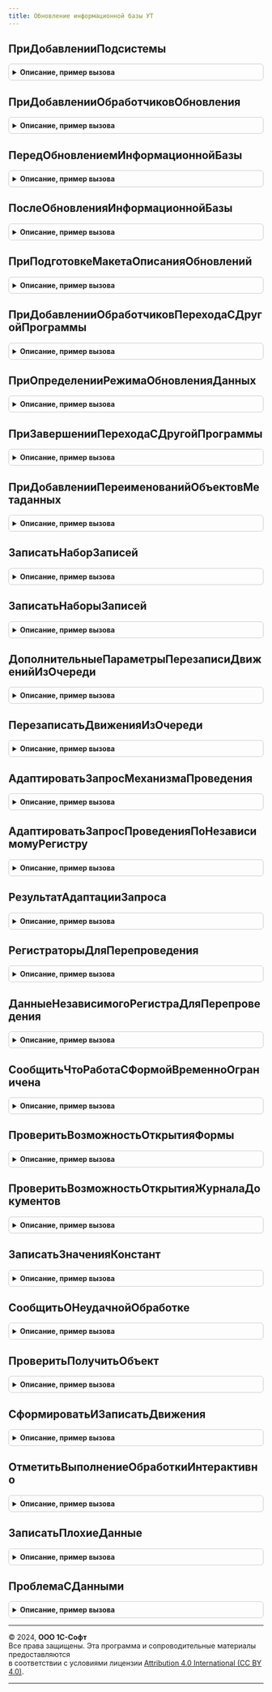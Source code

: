 ```yaml
---
title: Обновление информационной базы УТ
---
```



## ПриДобавленииПодсистемы
<details style="margin: 1em 0; padding: 0.5em; border: 1px solid #ccc; border-radius: 6px;">

<summary style="font-weight: bold; cursor: pointer;">Описание, пример вызова</summary>

```bsl

// Заполняет основные сведения о библиотеке или основной конфигурации.
// Библиотека, имя которой имя совпадает с именем конфигурации в метаданных, определяется как основная конфигурация.
//
// Параметры:
//  Описание - Структура - сведения о библиотеке:
//
//   * Имя                 - Строка - имя библиотеки, например, "СтандартныеПодсистемы".
//   * Версия              - Строка - версия в формате из 4-х цифр, например, "2.1.3.1".
//
//   * ТребуемыеПодсистемы - Массив - имена других библиотек (Строка), от которых зависит данная библиотека.
//                                    Обработчики обновления таких библиотек должны быть вызваны ранее
//                                    обработчиков обновления данной библиотеки.
//                                    При циклических зависимостях или, напротив, отсутствии каких-либо зависимостей,
//                                    порядок вызова обработчиков обновления определяется порядком добавления модулей
//                                    в процедуре ПриДобавленииПодсистем общего модуля
//                                    ПодсистемыКонфигурацииПереопределяемый.
//   * РежимВыполненияОтложенныхОбработчиков - Строка - "Последовательно" - отложенные обработчики обновления выполняются
//                                    последовательно в интервале от номера версии информационной базы до номера
//                                    версии конфигурации включительно или "Параллельно" - отложенный обработчик после
//                                    обработки первой порции данных передает управление следующему обработчику, а после
//                                    выполнения последнего обработчика цикл повторяется заново.
//
Процедура ПриДобавленииПодсистемы(Описание) Экспорт
```

Пример вызова
```bsl
ОбновлениеИнформационнойБазыУТ.ПриДобавленииПодсистемы(Описание) 
```
</details>

## ПриДобавленииОбработчиковОбновления
<details style="margin: 1em 0; padding: 0.5em; border: 1px solid #ccc; border-radius: 6px;">

<summary style="font-weight: bold; cursor: pointer;">Описание, пример вызова</summary>

```bsl

// См. ОбновлениеИнформационнойБазыБСП.ПриДобавленииОбработчиковОбновления
//
Процедура ПриДобавленииОбработчиковОбновления(Обработчики) Экспорт
```

Пример вызова
```bsl
ОбновлениеИнформационнойБазыУТ.ПриДобавленииОбработчиковОбновления(Обработчики) 
```
</details>

## ПередОбновлениемИнформационнойБазы
<details style="margin: 1em 0; padding: 0.5em; border: 1px solid #ccc; border-radius: 6px;">

<summary style="font-weight: bold; cursor: pointer;">Описание, пример вызова</summary>

```bsl

// Вызывается перед процедурами-обработчиками обновления данных ИБ.
//
Процедура ПередОбновлениемИнформационнойБазы() Экспорт
```

Пример вызова
```bsl
ОбновлениеИнформационнойБазыУТ.ПередОбновлениемИнформационнойБазы() 
```
</details>

## ПослеОбновленияИнформационнойБазы
<details style="margin: 1em 0; padding: 0.5em; border: 1px solid #ccc; border-radius: 6px;">

<summary style="font-weight: bold; cursor: pointer;">Описание, пример вызова</summary>

```bsl

// Вызывается после завершения обновления данных ИБ.
//
// Параметры:
//   ПредыдущаяВерсия       - Строка - версия до обновления. "0.0.0.0" для "пустой" ИБ.
//   ТекущаяВерсия          - Строка - версия после обновления.
//   ВыполненныеОбработчики - ДеревоЗначений - список выполненных процедур-обработчиков обновления,
//                                             сгруппированных по номеру версии.
//   ВыводитьОписаниеОбновлений - Булево - (возвращаемое значение) если установить Истина,
//                                то будет выведена форма с описанием обновлений. По умолчанию, Истина.
//   МонопольныйРежим           - Булево - Истина, если обновление выполнялось в монопольном режиме.
//
// Пример обхода выполненных обработчиков обновления:
//
//	Для Каждого Версия Из ВыполненныеОбработчики.Строки Цикл
//
//		Если Версия.Версия = "*" Тогда
//			// Обработчик, который может выполнятся при каждой смене версии.
//		Иначе
//			// Обработчик, который выполняется для определенной версии.
//		КонецЕсли;
//
//		Для Каждого Обработчик Из Версия.Строки Цикл
//			...
//		КонецЦикла;
//
//	КонецЦикла;
//
Процедура ПослеОбновленияИнформационнойБазы(Знач ПредыдущаяВерсия, Знач ТекущаяВерсия, Экспорт
```

Пример вызова
```bsl
ОбновлениеИнформационнойБазыУТ.ПослеОбновленияИнформационнойБазы(ПредыдущаяВерсия, ТекущаяВерсия, );
```
</details>

## ПриПодготовкеМакетаОписанияОбновлений
<details style="margin: 1em 0; padding: 0.5em; border: 1px solid #ccc; border-radius: 6px;">

<summary style="font-weight: bold; cursor: pointer;">Описание, пример вызова</summary>

```bsl

// Вызывается при подготовке табличного документа с описанием изменений в программе.
//
// Параметры:
//   Макет - ТабличныйДокумент - описание обновления всех библиотек и конфигурации.
//           Макет можно дополнить или заменить.
//           См. общий макет ОписаниеИзмененийСистемы.
//
Процедура ПриПодготовкеМакетаОписанияОбновлений(Знач Макет) Экспорт
```

Пример вызова
```bsl
ОбновлениеИнформационнойБазыУТ.ПриПодготовкеМакетаОписанияОбновлений(Макет) 
```
</details>

## ПриДобавленииОбработчиковПереходаСДругойПрограммы
<details style="margin: 1em 0; padding: 0.5em; border: 1px solid #ccc; border-radius: 6px;">

<summary style="font-weight: bold; cursor: pointer;">Описание, пример вызова</summary>

```bsl

// Добавляет в список процедуры-обработчики перехода с другой программы (с другим именем конфигурации).
// Например, для перехода между разными, но родственными конфигурациями: базовая -> проф -> корп.
// Вызывается перед началом обновления данных ИБ.
//
// Параметры:
//  Обработчики - ТаблицаЗначений - с колонками:
//    * ПредыдущееИмяКонфигурации - Строка - имя конфигурации, с которой выполняется переход;
//    * Процедура                 - Строка - полное имя процедуры-обработчика перехода с программы ПредыдущееИмяКонфигурации.
//                                  Например, "ОбновлениеИнформационнойБазыУПП.ЗаполнитьУчетнуюПолитику"
//                                  Обязательно должна быть экспортной.
//
// Пример добавления процедуры-обработчика в список:
//  Обработчик = Обработчики.Добавить();
//  Обработчик.ПредыдущееИмяКонфигурации  = "УправлениеТорговлей";
//  Обработчик.Процедура                  = "ОбновлениеИнформационнойБазыУПП.ЗаполнитьУчетнуюПолитику";
//
Процедура ПриДобавленииОбработчиковПереходаСДругойПрограммы(Обработчики) Экспорт
```

Пример вызова
```bsl
ОбновлениеИнформационнойБазыУТ.ПриДобавленииОбработчиковПереходаСДругойПрограммы(Обработчики) 
```
</details>

## ПриОпределенииРежимаОбновленияДанных
<details style="margin: 1em 0; padding: 0.5em; border: 1px solid #ccc; border-radius: 6px;">

<summary style="font-weight: bold; cursor: pointer;">Описание, пример вызова</summary>

```bsl

// Позволяет переопределить режим обновления данных информационной базы.
// Для использования в редких (нештатных) случаях перехода, не предусмотренных в
// стандартной процедуре определения режима обновления.
//
// Параметры:
//   РежимОбновленияДанных - Строка - в обработчике можно присвоить одно из значений:
//              "НачальноеЗаполнение"     - если это первый запуск пустой базы (области данных);
//              "ОбновлениеВерсии"        - если выполняется первый запуск после обновление конфигурации базы данных;
//              "ПереходСДругойПрограммы" - если выполняется первый запуск после обновление конфигурации базы данных,
//                                          в которой изменилось имя основной конфигурации.
//
//   СтандартнаяОбработка  - Булево - если присвоить Ложь, то стандартная процедура
//                                    определения режима обновления не выполняется,
//                                    а используется значение РежимОбновленияДанных.
//
Процедура ПриОпределенииРежимаОбновленияДанных(РежимОбновленияДанных, СтандартнаяОбработка) Экспорт
```

Пример вызова
```bsl
ОбновлениеИнформационнойБазыУТ.ПриОпределенииРежимаОбновленияДанных(РежимОбновленияДанных, СтандартнаяОбработка) 
```
</details>

## ПриЗавершенииПереходаСДругойПрограммы
<details style="margin: 1em 0; padding: 0.5em; border: 1px solid #ccc; border-radius: 6px;">

<summary style="font-weight: bold; cursor: pointer;">Описание, пример вызова</summary>

```bsl

// Вызывается после выполнения всех процедур-обработчиков перехода с другой программы (с другим именем конфигурации),
// и до начала выполнения обновления данных ИБ.
//
// Параметры:
//  ПредыдущееИмяКонфигурации    - Строка - имя конфигурации до перехода.
//  ПредыдущаяВерсияКонфигурации - Строка - имя предыдущей конфигурации (до перехода).
//  Параметры                    - Структура:
//    * ВыполнитьОбновлениеСВерсии   - Булево - по умолчанию Истина. Если установить Ложь,
//        то будут выполнена только обязательные обработчики обновления (с версией "*").
//    * ВерсияКонфигурации           - Строка - номер версии после перехода.
//        По умолчанию, равен значению версии конфигурации в свойствах метаданных.
//        Для того чтобы выполнить, например, все обработчики обновления с версии ПредыдущаяВерсияКонфигурации,
//        следует установить значение параметра в ПредыдущаяВерсияКонфигурации.
//        Для того чтобы выполнить вообще все обработчики обновления, установить значение "0.0.0.1".
//    * ОчиститьСведенияОПредыдущейКонфигурации - Булево - по умолчанию Истина.
//        Для случаев когда предыдущая конфигурация совпадает по имени с подсистемой текущей конфигурации, следует
//        указать Ложь.
//
Процедура ПриЗавершенииПереходаСДругойПрограммы(Знач ПредыдущееИмяКонфигурации, Экспорт
```

Пример вызова
```bsl
ОбновлениеИнформационнойБазыУТ.ПриЗавершенииПереходаСДругойПрограммы(ПредыдущееИмяКонфигурации, );
```
</details>

## ПриДобавленииПереименованийОбъектовМетаданных
<details style="margin: 1em 0; padding: 0.5em; border: 1px solid #ccc; border-radius: 6px;">

<summary style="font-weight: bold; cursor: pointer;">Описание, пример вызова</summary>

```bsl

// Заполняет переименования объектов метаданных (подсистемы и роли).
// Подробнее см. ОбщегоНазначенияПереопределяемый.ПриДобавленииПереименованийОбъектовМетаданных.
//
// Параметры:
//   Итог	- Структура - передается в процедуру подсистемой БазоваяФункциональность.
//
Процедура ПриДобавленииПереименованийОбъектовМетаданных(Итог) Экспорт
```

Пример вызова
```bsl
ОбновлениеИнформационнойБазыУТ.ПриДобавленииПереименованийОбъектовМетаданных(Итог) 
```
</details>

## ЗаписатьНаборЗаписей
<details style="margin: 1em 0; padding: 0.5em; border: 1px solid #ccc; border-radius: 6px;">

<summary style="font-weight: bold; cursor: pointer;">Описание, пример вызова</summary>

```bsl

// Используется для записи движений
//
// Параметры:
//   МенеджерРегистра - РегистрыСведенийМенеджер -
//   ИмяРегистра - Строка - имя регистра.
//   Ссылка  - ДокументСсылка - ссылка на документ.
//   ТаблицыДляДвижений - Массив - массив, содержащий таблицы значений с движениями, которые необходимо записать.
//   РегистрироватьНаУзлахПлановОбмена - Булево - включает регистрацию на узлах планов обмена при записи объекта.
//
Процедура ЗаписатьНаборЗаписей(МенеджерРегистра, ИмяРегистра, Ссылка, ТаблицыДляДвижений = Неопределено, РегистрироватьНаУзлахПлановОбмена = Ложь) Экспорт
```

Пример вызова
```bsl
ОбновлениеИнформационнойБазыУТ.ЗаписатьНаборЗаписей(МенеджерРегистра, ИмяРегистра, Ссылка, ТаблицыДляДвижений, РегистрироватьНаУзлахПлановОбмена);
```
</details>

## ЗаписатьНаборыЗаписей
<details style="margin: 1em 0; padding: 0.5em; border: 1px solid #ccc; border-radius: 6px;">

<summary style="font-weight: bold; cursor: pointer;">Описание, пример вызова</summary>

```bsl

// Используется для записи движений
//
// Параметры:
//   МенеджерРегистров                 - РегистрНакопленияМенеджер, РегистрСведенийМенеджер -
//   ИменаРегистров                    - Массив - массив, содержащий имена регистров.
//   Ссылка                      	   - ДокументСсылка - ссылка на документ.
//   ТаблицыДляДвижений                - Массив - массив, содержащий таблицы значений с движениями, которые необходимо записать.
//   РегистрироватьНаУзлахПлановОбмена - Булево - включает регистрацию на узлах планов обмена при записи объекта.
//
Процедура ЗаписатьНаборыЗаписей(МенеджерРегистров, ИменаРегистров, Ссылка, ТаблицыДляДвижений = Неопределено, РегистрироватьНаУзлахПлановОбмена = Ложь) Экспорт
```

Пример вызова
```bsl
ОбновлениеИнформационнойБазыУТ.ЗаписатьНаборыЗаписей(МенеджерРегистров, ИменаРегистров, Ссылка, ТаблицыДляДвижений, РегистрироватьНаУзлахПлановОбмена);
```
</details>

## ДополнительныеПараметрыПерезаписиДвиженийИзОчереди
<details style="margin: 1em 0; padding: 0.5em; border: 1px solid #ccc; border-radius: 6px;">

<summary style="font-weight: bold; cursor: pointer;">Описание, пример вызова</summary>

```bsl

/// Дополнительные параметры функции ПерезаписатьДвиженияИзОчереди()
//
// Возвращаемое значение:
//  Структура - структура со свойствами:
//      * ЭтоНезависимыйРегистрСведений - Булево - в параметре Данные функции передана таблица со значениями измерений,
//                                                 по которым нужно обновлять данные, Значение по умолчанию - ЛОЖЬ.
//      * ИмяИзмеренияДляОтбора - Строка - имя измерения независимого регистра сведений, по которому будет установлен
//                                          отбор для перезаписи набора записей по документу (аналог регистратора для
//                                          регистров, подчиненных регистраторам).
//      * ОбновляемыеДанные - ВыборкаИзРезультатаЗапроса, ТаблицаЗначений -
//      * ПередатьДополнительныеСвойства - Булево - признак необходимости передать набору записей дополнительные свойства.
//      * ДополнительныеСвойстваНабораЗаписей - Неопределено, Структура - структура передаваемых набору записей дополнительных свойств.
//
Функция ДополнительныеПараметрыПерезаписиДвиженийИзОчереди() Экспорт
```

Пример вызова
```bsl
Результат = ОбновлениеИнформационнойБазыУТ.ДополнительныеПараметрыПерезаписиДвиженийИзОчереди() 
```
</details>

## ПерезаписатьДвиженияИзОчереди
<details style="margin: 1em 0; padding: 0.5em; border: 1px solid #ccc; border-radius: 6px;">

<summary style="font-weight: bold; cursor: pointer;">Описание, пример вызова</summary>

```bsl

// На основе данных о необходимости переформирования движений перезаписывает движения документа.
//	Для работы функции необходимо, чтобы процедура ИнициализироватьДанныеДокумента модуля менеджера документа, поддерживала параметр Регистры.
//	см. например, Документ.ПриходныйОрдерНаТовары.ИнициализироватьДанныеДокумента.
//
// Параметры:
//  ПолныеИменаДокументов				 - Строка, Массив, Неопределено - имя документа, по которому нужно переформировать движения. Например, "Документ.ПриходныйОрдерНаТовары"
//																Если документов несколько, то нужно передать их имена в массиве.
//																При обработке независимого регистра сведений нужно передать Неопределено.
//  ПолныеИменаРегистров				 - Строка, Массив - имя регистра, по которому нужно переформировать движения. Например, "РегистрНакопления.ТоварыНаСкладах"
//																Если регистров несколько, то их имена нужно передать в массиве.
//  Очередь								 - Число - очередь отложенной обработки данных для контроля данных на предмет блокировки другими обработчиками
//  ДополнительныеПараметры	 - см. ОбновлениеИнформационнойБазыУТ.ДополнительныеПараметрыПерезаписиДвиженийИзОчереди.
//
// Возвращаемое значение:
//  Булево - ИСТИНА, если обработка всех движений завершена.
//
Функция ПерезаписатьДвиженияИзОчереди(ПолныеИменаДокументов, ПолныеИменаРегистров, Очередь, ДополнительныеПараметры = Неопределено) Экспорт
```

Пример вызова
```bsl
Результат = ОбновлениеИнформационнойБазыУТ.ПерезаписатьДвиженияИзОчереди(ПолныеИменаДокументов, ПолныеИменаРегистров, Очередь, ДополнительныеПараметры);
```
</details>

## АдаптироватьЗапросМеханизмаПроведения
<details style="margin: 1em 0; padding: 0.5em; border: 1px solid #ccc; border-radius: 6px;">

<summary style="font-weight: bold; cursor: pointer;">Описание, пример вызова</summary>

```bsl

// Адаптирует запрос механизма проведения для использования в функции ОбновлениеИнформационнойБазыУТ.РегистраторыДляПерепроведения,
// делая его запросом для всех проведенных документов.
// Параметры:
//  ИзначальныйТекстЗапроса - Строка - текст запроса механизма проведения, который или формирует таблицу движений, или
//										создает временные таблицы, используемые в запросах формирующих таблицы движений.
//										см. ОбновлениеИнформационнойБазыУТ.РезультатАдаптацииЗапроса
//										Требования к тексту запроса следующие.
//										  Все объединяемые таблицы запроса, формирующего таблицу движений имеют один синоним.
//										  Если есть соединения с другими таблицами, то оно реализовано таким образом,
//											что будет корректно работать, если не установлен отбор по ссылке;
//										  Не используются временные таблицы;
//										  Не используются вложенные запросы и группировки;
//										  Нет упорядочивания;
//										  параметры запроса рассчитываются или по данным шапки, или являются значениями констант;
// 										  Для всех полей непримитивных типов заполнены значения по умолчанию, как они хранятся в регистре;
//											это или пустая ссылка типа, или НЕОПРЕДЕЛЕНО (для полей составного типа), то НЕ должно быть NULL
//										  параметр, устанавливающий отбор по ссылке называется &Ссылка;
//										  В конце запроса не должно быть знака ";"
// 										  В тексте запроса, формирующим таблицу движения, должны выбираться только значимые
//											для формирования движений поля (нет полей НомерСтроки, Порядок и т.д.).
//  ПолноеИмяДокумента				 - Строка - полное имя документа, как оно задается в языке запросов (например, Документ.ВводОстатков)
//  СинонимТаблицыДокумента			 - Строка - синоним таблицы документа, используемый в запросе
//  ПереопределениеРасчетаПараметров - Структура - по умолчанию все параметры, которые есть в запросе заменяются на <СинонимТаблицыДокумента>.Ссылка.<ИмяПараметра>
//  												Для параметра &Период по умолчанию подставляется <СинонимТаблицыДокумента>.Ссылка.Дата
//  												Если параметры рассчитываются иначе, то в этой структуре в ключе передается имя параметра, в значении
//													  выражение для его расчета.
//  ТекстыЗапросаВременныхТаблиц     - Соответствие - тексты запросов временных таблиц, используемых в тексте запроса
//                                                    механизма проведения.
//													  Ключ соответствия - имя временной таблицы, Значение - текст запроса временной таблицы.
//													  Параметр необходимо использовать когда механизм формирования движений опирается не на
//													  физическую таблицу документа, а на предварительно созданную временную таблицу.
//													  Поля выборки временной таблицы должны содержать поле "Ссылка" - ссылку на физическую таблицу проводимого документа.
//													  Вложенные временные таблицы не поддерживаются.
//
// Возвращаемое значение:
//  Строка - адаптированный текст запроса.
//
Функция АдаптироватьЗапросМеханизмаПроведения(Знач ИзначальныйТекстЗапроса, Экспорт
```

Пример вызова
```bsl
Результат = ОбновлениеИнформационнойБазыУТ.АдаптироватьЗапросМеханизмаПроведения(ИзначальныйТекстЗапроса, );
```
</details>

## АдаптироватьЗапросПроведенияПоНезависимомуРегистру
<details style="margin: 1em 0; padding: 0.5em; border: 1px solid #ccc; border-radius: 6px;">

<summary style="font-weight: bold; cursor: pointer;">Описание, пример вызова</summary>

```bsl

// Адаптирует запрос механизма проведения по независимому регистру.
// Результат функции используется в ДанныеНезависимогоРегистраДляПерепроведения().
//
// Параметры:
//  ИзначальныйТекстЗапроса			 - Строка - текст запроса механизма проведения, который формирует таблицу движений.
//  ПолноеИмяДокумента				 - Строка - полное имя документа, как оно задается в языке запросов (например, Документ.ВводОстатков)
//  СинонимТаблицыДокумента			 - Строка - синоним таблицы документа, используемый в запросе
//  ВЗапросеЕстьИсточник			 - Булево - Истина, если в запросе описан источник
//  ПереопределениеРасчетаПараметров - Структура - по умолчанию все параметры, которые есть в запросе заменяются на <СинонимТаблицыДокумента>.Ссылка.<ИмяПараметра>
//  												Для параметра &Период по умолчанию подставляется <СинонимТаблицыДокумента>.Ссылка.Дата
//  												Если параметры рассчитываются иначе, то в этой структуре в ключе передается имя параметра, в значении - выражение для его расчета.
//  ТекстыЗапросаВременныхТаблиц     - Соответствие - тексты запросов временных таблиц, используемых в тексте запроса
//                                                    механизма проведения.
//													  Ключ соответствия - имя временной таблицы, Значение - текст запроса временной таблицы.
//													  Параметр необходимо использовать когда механизм формирования движений опирается не на
//													  физическую таблицу документа, а на предварительно созданную временную таблицу.
//													  Поля выборки временной таблицы должны содержать поле "Ссылка" - ссылку на физическую таблицу проводимого документа.
//													  Вложенные временные таблицы не поддерживаются.
//
// Возвращаемое значение:
//  Строка - адаптированный текст запроса, который может выполняться для всех документов.
//
Функция АдаптироватьЗапросПроведенияПоНезависимомуРегистру(Знач ИзначальныйТекстЗапроса, Экспорт
```

Пример вызова
```bsl
Результат = ОбновлениеИнформационнойБазыУТ.АдаптироватьЗапросПроведенияПоНезависимомуРегистру(ИзначальныйТекстЗапроса, );
```
</details>

## РезультатАдаптацииЗапроса
<details style="margin: 1em 0; padding: 0.5em; border: 1px solid #ccc; border-radius: 6px;">

<summary style="font-weight: bold; cursor: pointer;">Описание, пример вызова</summary>

```bsl

// Результат адаптации запроса для функции ОбновлениеИнформационнойБазыУТ.РегистраторыДляПерепроведения.
//
// Возвращаемое значение:
//  Структура - поля:
//	* ТекстЗапроса - Строка - должен быть объявлен обязательно, адаптированный текст запроса
//	* ЗначенияПараметров - Структура - значения параметров запроса, которые вычисляются из констант
//										(не зависят от конкретного документа).
//
Функция РезультатАдаптацииЗапроса() Экспорт
```

Пример вызова
```bsl
Результат = ОбновлениеИнформационнойБазыУТ.РезультатАдаптацииЗапроса() 
```
</details>

## РегистраторыДляПерепроведения
<details style="margin: 1em 0; padding: 0.5em; border: 1px solid #ccc; border-radius: 6px;">

<summary style="font-weight: bold; cursor: pointer;">Описание, пример вызова</summary>

```bsl

// Выбирает регистраторы, по которым движения записанные в регистр отличаются от тех,
// которые формируются запросом механизма проведения.
//
// Параметры:
//  РезультатАдаптацииЗапроса - см. РезультатАдаптацииЗапроса.
// 												Требования к запросам:
// 												- текст не должен содержать обращения к временным таблицам
//												- все запросы должны быть адаптированы для выборки без отбора по ссылке.
//													это можно сделать  с помощью функции ОбновлениеИнформационнойБазыУТ.АдаптироватьЗапросМеханизмаПроведения,
//													 если текст запроса удовлетворяет ее условиям. Если нет - можно попробовать адаптировать текст самостоятельно
// 												- в тексте запроса, формирующим таблицу движения, должны выбираться только ЗНАЧИМЫЕ
//													для формирования движений поля (нет полей НомерСтроки, Порядок и т.д.);
// 												- нет упорядочивания;
// 												- есть поле "Регистратор".
//  ПолноеИмяРегистра				 - Строка - полное имя регистра, как оно задается в языке запросов (например, РегистрНакопления.ТоварыНаСкладах)
//  ПолноеИмяДокумента				 - Строка - полное имя документа, как оно задается в языке запросов (например, Документ.ВводОстатков).
//  НеиспользуемыеПоля				 - Массив Из Строка - список полей, по которым не требуется проверять совпадение данных.
//
// Возвращаемое значение:
//  Массив из ДокументСсылка - массив ссылок на документы, по которым нужно переформировать движения по регистру.
//
Функция РегистраторыДляПерепроведения(РезультатАдаптацииЗапроса, Экспорт
```

Пример вызова
```bsl
Результат = ОбновлениеИнформационнойБазыУТ.РегистраторыДляПерепроведения(РезультатАдаптацииЗапроса, );
```
</details>

## ДанныеНезависимогоРегистраДляПерепроведения
<details style="margin: 1em 0; padding: 0.5em; border: 1px solid #ccc; border-radius: 6px;">

<summary style="font-weight: bold; cursor: pointer;">Описание, пример вызова</summary>

```bsl

// Выбирает документы, по которым движения записанные в регистр отличаются от тех, которые формируются запросом
// механизма проведения. Используется для независимых регистров сведений, например, РеестрДокументов, ДокументыПоОС, ДокументыПоНМА.
//
// Параметры:
//  РезультатАдаптацииЗапроса	 - см. РезультатАдаптацииЗапроса.
//  ПолноеИмяРегистра			 - Строка	 - полное имя регистра, как оно задается в языке запросов (например, РегистрНакопления.ТоварыНаСкладах)
//  ПолноеИмяДокумента			 - Строка	 - полное имя документа, как оно задается в языке запросов (например, Документ.ВводОстатков)
//  НеиспользуемыеПоля			 - Массив Из Строка	 - Список полей, по которым не требуется проверять совпадение данных.
//
// Возвращаемое значение:
//  ТаблицаЗначений - Содержит колонку "Ссылка".
//
Функция ДанныеНезависимогоРегистраДляПерепроведения(РезультатАдаптацииЗапроса, ПолноеИмяРегистра, ПолноеИмяДокумента, НеиспользуемыеПоля = Неопределено) Экспорт
```

Пример вызова
```bsl
Результат = ОбновлениеИнформационнойБазыУТ.ДанныеНезависимогоРегистраДляПерепроведения(РезультатАдаптацииЗапроса, ПолноеИмяРегистра, ПолноеИмяДокумента, НеиспользуемыеПоля);
```
</details>

## СообщитьЧтоРаботаСФормойВременноОграничена
<details style="margin: 1em 0; padding: 0.5em; border: 1px solid #ccc; border-radius: 6px;">

<summary style="font-weight: bold; cursor: pointer;">Описание, пример вызова</summary>

```bsl

// Сообщает пользователю, работа с формой временно ограничена, т.к. не завершен переход на новую версию программы.
//
Процедура СообщитьЧтоРаботаСФормойВременноОграничена() Экспорт
```

Пример вызова
```bsl
ОбновлениеИнформационнойБазыУТ.СообщитьЧтоРаботаСФормойВременноОграничена() 
```
</details>

## ПроверитьВозможностьОткрытияФормы
<details style="margin: 1em 0; padding: 0.5em; border: 1px solid #ccc; border-radius: 6px;">

<summary style="font-weight: bold; cursor: pointer;">Описание, пример вызова</summary>

```bsl

// Сообщает пользователю, что работа с формой временно ограниченна, т.к. не завершены процедуры обновления ИБ по объекту
// метаданных.
//
// Параметры:
//  ПолноеИмяМетаданныхОбъекта	 - Строка	 - полное имя объекта метаданных, по которому обновление ИБ должно быть завершено.
//
Процедура ПроверитьВозможностьОткрытияФормы(ПолноеИмяМетаданныхОбъекта) Экспорт
```

Пример вызова
```bsl
ОбновлениеИнформационнойБазыУТ.ПроверитьВозможностьОткрытияФормы(ПолноеИмяМетаданныхОбъекта) 
```
</details>

## ПроверитьВозможностьОткрытияЖурналаДокументов
<details style="margin: 1em 0; padding: 0.5em; border: 1px solid #ccc; border-radius: 6px;">

<summary style="font-weight: bold; cursor: pointer;">Описание, пример вызова</summary>

```bsl

// Сообщает пользователю, что работа с журналом документов временно ограниченна, т.к. не завершена процедура обновления
// РС РеестрДокументов в разрезе используемых документов журнала.
//
// Параметры:
//  ТипыДокументов - Массив - список типов документов, по которым обновление РС должно быть завершено.
//
Процедура ПроверитьВозможностьОткрытияЖурналаДокументов(ТипыДокументов) Экспорт
```

Пример вызова
```bsl
ОбновлениеИнформационнойБазыУТ.ПроверитьВозможностьОткрытияЖурналаДокументов(ТипыДокументов) 
```
</details>

## ЗаписатьЗначенияКонстант
<details style="margin: 1em 0; padding: 0.5em; border: 1px solid #ccc; border-radius: 6px;">

<summary style="font-weight: bold; cursor: pointer;">Описание, пример вызова</summary>

```bsl

// Записывает значения констант с помощью ОбновлениеИнформационнойБазы.ЗаписатьДанные().
//
// Параметры:
//  ЗначенияКонстант - Структура - Ключ описывает имя константы.
//
Процедура ЗаписатьЗначенияКонстант(ЗначенияКонстант) Экспорт
```

Пример вызова
```bsl
ОбновлениеИнформационнойБазыУТ.ЗаписатьЗначенияКонстант(ЗначенияКонстант) 
```
</details>

## СообщитьОНеудачнойОбработке
<details style="margin: 1em 0; padding: 0.5em; border: 1px solid #ccc; border-radius: 6px;">

<summary style="font-weight: bold; cursor: pointer;">Описание, пример вызова</summary>

```bsl

// Процедура - Сообщить о неудачной обработке
//
// Параметры:
//  ИнформацияОбОшибке	 - ИнформацияОбОшибке - результат функции ИнформацияОбОшибке()
//  Ссылка				 - ЛюбаяСсылка - обрабатываемый объект.
//
Процедура СообщитьОНеудачнойОбработке(ИнформацияОбОшибке, Ссылка, ПредставлениеСсылки = Неопределено) Экспорт
```

Пример вызова
```bsl
ОбновлениеИнформационнойБазыУТ.СообщитьОНеудачнойОбработке(ИнформацияОбОшибке, Ссылка, ПредставлениеСсылки);
```
</details>

## ПроверитьПолучитьОбъект
<details style="margin: 1em 0; padding: 0.5em; border: 1px solid #ccc; border-radius: 6px;">

<summary style="font-weight: bold; cursor: pointer;">Описание, пример вызова</summary>

```bsl

// Выполняет проверку корректности данных ссылки на объект информационной базы.
// В случае успешной проверки возвращает объект информационной базы.
//
// Параметры:
//	Ссылка			- ЛюбаяСсылка	 - ссылка на объект информационной базы.
//	ВерсияДанных	- Строка		 - текущая версия данных объекта.
//	Очередь			- Число			 - очередь отложенной обработки данных для контроля данных на предмет блокировки
//										другими обработчиками.
//
// Возвращаемое значение:
//	ДокументОбъект, СправочникОбъект, ПланСчетовОбъект, ПланВидовХарактеристикОбъект, Неопределено - объект информационной базы.
//
Функция ПроверитьПолучитьОбъект(Ссылка,ВерсияДанных,Очередь) Экспорт
```

Пример вызова
```bsl
Результат = ОбновлениеИнформационнойБазыУТ.ПроверитьПолучитьОбъект(Ссылка, ВерсияДанных, Очередь) 
```
</details>

## СформироватьИЗаписатьДвижения
<details style="margin: 1em 0; padding: 0.5em; border: 1px solid #ccc; border-radius: 6px;">

<summary style="font-weight: bold; cursor: pointer;">Описание, пример вызова</summary>

```bsl

// Получает данные для записи в регистр и записывает их.
//
// Параметры:
// 	Ссылка - ДокументСсылка -
// 	ПолноеИмяРегистра - Строка -
// 	МенеджерРегистра - РегистрСведенийМенеджер -
// 	ДополнительныеПараметры - см. ДополнительныеПараметрыПерезаписиДвиженийИзОчереди
// 	ИмяПоляРегистратор - Строка -
// Возвращаемое значение:
// 	Булево - Ложь, если не удалось записать движения.
Функция СформироватьИЗаписатьДвижения(Ссылка, ПолноеИмяРегистра, МенеджерРегистра, ДополнительныеПараметры, ИмяПоляРегистратор = "Регистратор", РеквизитыПроведен = Неопределено) Экспорт
```

Пример вызова
```bsl
Результат = ОбновлениеИнформационнойБазыУТ.СформироватьИЗаписатьДвижения(Ссылка, ПолноеИмяРегистра, МенеджерРегистра, ДополнительныеПараметры, ИмяПоляРегистратор, РеквизитыПроведен);
```
</details>

## ОтметитьВыполнениеОбработкиИнтерактивно
<details style="margin: 1em 0; padding: 0.5em; border: 1px solid #ccc; border-radius: 6px;">

<summary style="font-weight: bold; cursor: pointer;">Описание, пример вызова</summary>

```bsl

// Параметры:
//  Данные - ЛюбаяСсылка
//         - Массив
//         - РегистрСведенийНаборЗаписей, РегистрНакопленияНаборЗаписей, РегистрБухгалтерииНаборЗаписей
//         - РегистрРасчетаНаборЗаписей - данные, по которым нужно зарегистрировать изменения.
//         - ТаблицаЗначений - значения измерений независимого регистра сведений. Требования:
//                              а) все измерения регистра должны входить в основной отбор;
//                              б) в таблице должны быть только колонки, соответствующие по именам измерениям регистра,
//                                по которым ранее регистрировалась необходимость обработки;
//                              в) запись наборов в процессе обновления должна проходить с тем же отбором,
//                                что и регистрация необходимости обработки;
//                              г) в ДополнительныеПараметры нужно передать соответствующий признак и полное имя регистра.
//  ДополнительныеПараметры - см. ОбновлениеИнформационнойБазы.ДополнительныеПараметрыОтметкиОбработки.
//
Процедура ОтметитьВыполнениеОбработкиИнтерактивно(Данные, ДополнительныеПараметры = Неопределено) Экспорт
```

Пример вызова
```bsl
ОбновлениеИнформационнойБазыУТ.ОтметитьВыполнениеОбработкиИнтерактивно(Данные, ДополнительныеПараметры);
```
</details>

## ЗаписатьПлохиеДанные
<details style="margin: 1em 0; padding: 0.5em; border: 1px solid #ccc; border-radius: 6px;">

<summary style="font-weight: bold; cursor: pointer;">Описание, пример вызова</summary>

```bsl

// Регистрирует плохие данные как проблемы системы.
//
// Параметры:
//  ПлохиеДанные - Массив из Структура - Плохие данные.
//  ОбъектовОбработано - Число - Объектов обработано
//  Параметры - см. ОбновлениеИнформационнойБазы.ОсновныеПараметрыОтметкиКОбработке
Процедура ЗаписатьПлохиеДанные(ПлохиеДанные, ОбъектовОбработано, Параметры) Экспорт
```

Пример вызова
```bsl
ОбновлениеИнформационнойБазыУТ.ЗаписатьПлохиеДанные(ПлохиеДанные, ОбъектовОбработано, Параметры) 
```
</details>

## ПроблемаСДанными
<details style="margin: 1em 0; padding: 0.5em; border: 1px solid #ccc; border-radius: 6px;">

<summary style="font-weight: bold; cursor: pointer;">Описание, пример вызова</summary>

```bsl

// Описание проблемы с данными.
//
// Параметры:
//  СсылкаНаОбъект - ЛюбаяСсылка - Ссылка на объект
//  Рекомендация - Строка - Рекомендация пользователю, как исправить проблему с данными.
//  ИнформацияОбОшибке - Строка - Расширенная информация об ошибке.
//
// Возвращаемое значение:
//  Структура -  Проблема с данными:
// * СсылкаНаОбъект - ЛюбаяСсылка
// * Рекомендация - Строка
// * ИнформацияОбОшибке -Строка
Функция ПроблемаСДанными(СсылкаНаОбъект, Рекомендация, ИнформацияОбОшибке) Экспорт
```

Пример вызова
```bsl
Результат = ОбновлениеИнформационнойБазыУТ.ПроблемаСДанными(СсылкаНаОбъект, Рекомендация, ИнформацияОбОшибке) 
```
</details>

---

© 2024, **ООО 1С-Софт**  
Все права защищены. Эта программа и сопроводительные материалы предоставляются  
в соответствии с условиями лицензии [Attribution 4.0 International (CC BY 4.0)](https://creativecommons.org/licenses/by/4.0/legalcode).

---

